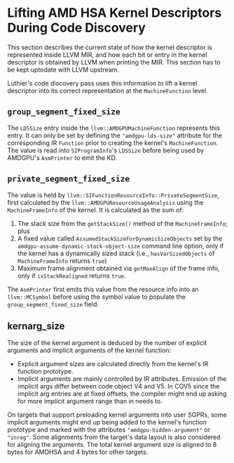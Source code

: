 # Lifting AMD HSA Kernel Descriptors During Code Discovery
This section describes the current state of how the kernel descriptor is represented inside LLVM MIR, 
and how each bit or entry in the kernel descriptor is obtained by LLVM when printing the MIR. This
section has to be kept uptodate with LLVM upstream.

Luthier's code discovery pass uses this information to lift a kernel descriptor into its correct
representation at the `MachineFunction` level.

## `group_segment_fixed_size`
The `LDSSize` entry inside the `llvm::AMDGPUMachineFunction` represents this entry. 
It can only be set by defining the `"amdgpu-lds-size"` attribute for the corresponding IR 
`Function` prior to creating the kernel's `MachineFunction`. The value is read into 
`SIProgramInfo`'s `LDSSize` before being used by AMDGPU's `AsmPrinter` to emit the KD.
## `private_segment_fixed_size`
The value is held by `llvm::SIFunctionResourceInfo::PrivateSegmentSize`, first 
calculated by the `llvm::AMDGPUResourceUsageAnalysis` using the `MachineFrameInfo` of 
the kernel. It is calculated as the sum of:
1. The stack size from the `getStackSize()` method of the `MachineFrameInfo`; plus
2. A fixed value called `AssumedStackSizeForDynamicSizeObjects` set by the 
   `amdgpu-assume-dynamic-stack-object-size` command line option, only if the kernel has a 
   dynamically sized stack (i.e., `hasVarSizedObjects` of `MachineFrameInfo` returns `true`) 
3. Maximum frame alignment obtained via `getMaxAlign` of the frame info, only if
   `isStackRealigned` returns `true`.

The `AsmPrinter` first emits this value from the resource info into an `llvm::MCSymbol` before
using the symbol value to populate the `group_segment_fixed_size` field.

## kernarg_size
The size of the kernel argument is deduced by the number of explicit arguments and implicit
arguments of the kernel function:
- Explicit argument sizes are calculated directly from the kernel's IR function prototype.
- Implicit arguments are mainly controlled by IR attributes. Emission of the implicit args
  differ between code object V4 and V5. In COV5 since the implicit arg entries are at fixed 
  offsets, the compiler might end up asking for more implicit argument range than in needs to. 

On targets that support preloading kernel arguments into user SGPRs, some implicit arguments
might end up being added to the kernel's function prototype and marked with the attributes 
`"amdgpu-hidden-argument"` or `"inreg"`. Some alignments from the target's data layout is
also considered for aligning the arguments. The total kernel argument size is aligned to
8 bytes for AMDHSA and 4 bytes for other targets.

### 

